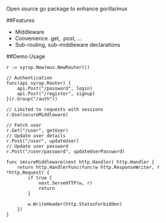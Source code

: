 Open source go package to enhance gorilla/mux

##Features
- Middleware
- Convenience .get, .post, ...
- Sub-routing, sub-middleware declarations

##Demo Usage

```
r := syrup.New(mux.NewRouter())

// Authentication
func(api syrup.Router) {
	api.Post("/password", login)
	api.Post("/register", signup)
}(r.Group("/auth"))

// Limited to requests with sessions
r.Use(secureMiddleware)

// Fetch user
r.Get("/user", getUser)
// Update user details
r.Post("/user", updateUser)
// Update user password
r.Post("/user/password", updateUserPassword)

func secureMiddleware(next http.Handler) http.Handler {
	return http.HandlerFunc(func(w http.ResponseWriter, r *http.Request) {
		if true {
			next.ServeHTTP(w, r)
			return
		}

		w.WriteHeader(http.StatusForbidden)
	})
}
```